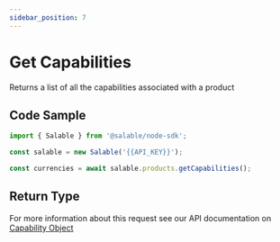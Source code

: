 ```yaml
---
sidebar_position: 7
---
```


# Get Capabilities

Returns a list of all the capabilities associated with a product

## Code Sample

```typescript
import { Salable } from '@salable/node-sdk';

const salable = new Salable('{{API_KEY}}');

const currencies = await salable.products.getCapabilities();
```

## Return Type

For more information about this request see our API documentation on [Capability Object](https://docs.salable.app/api/v2#tag/Products/operation/getProductCapabilities)
